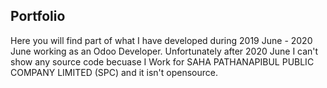 ## Portfolio

Here you will find part of what I have developed during 2019 June - 2020 June working as an Odoo Developer.
Unfortunately after 2020 June I can't show any source code becuase I Work for SAHA PATHANAPIBUL PUBLIC COMPANY LIMITED (SPC) and it isn't opensource.
